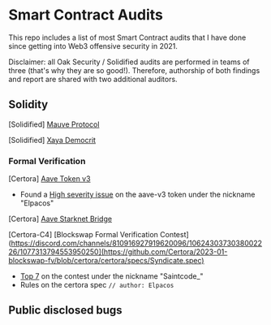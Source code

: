 # Smart Contract Audits
This repo includes a list of most Smart Contract audits that I have done since getting into Web3 offensive security in 2021.

Disclaimer: all Oak Security / Solidified audits are performed in teams of three (that's why they are so good!). Therefore, authorship of both findings and report are shared with two additional auditors.


## Solidity
[Solidified] [Mauve Protocol](https://github.com/solidified-platform/audits/blob/master/Audit%20Report%20-%20Mauve.pdf)

[Solidified] [Xaya Democrit](https://github.com/solidified-platform/audits/blob/master/Audit%20Report%20-%20Xaya%20Democrit.pdf)

### Formal Verification
[Certora] [Aave Token v3](https://www.certora.com/wp-content/uploads/2022/09/Formal-Verification-Report-of-AAVE-Token-V3.pdf)
- Found a [High severity issue](https://twitter.com/vn_martinez_/status/1578288861683142656?s=20) on the aave-v3 token under the nickname "Elpacos" 

[Certora] [Aave Starknet Bridge](https://www.certora.com/wp-content/uploads/2022/10/Formal-Verification-Report-of-Aave-Starknet-Bridge-3.pdf)

[Certora-C4] [Blockswap Formal Verification Contest](https://discord.com/channels/810916927919620096/1062430373038002226/1077313794553950250](https://github.com/Certora/2023-01-blockswap-fv/blob/certora/certora/specs/Syndicate.spec)
- [Top 7]([https://twitter.com/vn_martinez_/status/1578288861683142656?s=20](https://discord.com/channels/810916927919620096/1062430373038002226/1077313794553950250)) on the contest under the nickname "Saintcode_" 
- Rules on the certora spec ```// author: Elpacos```


## Public disclosed bugs
